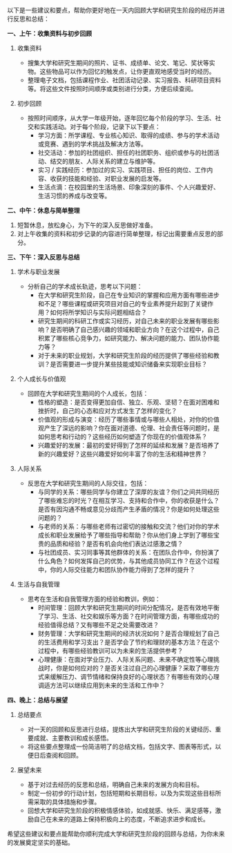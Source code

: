 以下是一些建议和要点，帮助你更好地在一天内回顾大学和研究生阶段的经历并进行反思和总结：

**一、上午：收集资料与初步回顾**

  1. 收集资料

     * 搜集大学和研究生期间的照片、证书、成绩单、论文、笔记、奖状等实物。这些物品可以作为回忆的触发点，让你更直观地感受当时的经历。
     * 整理电子文档，包括课程作业、社团活动记录、实习报告、科研项目资料等。将这些文件按照时间顺序或类别进行分类，方便后续查阅。

  2. 初步回顾

     * 按照时间顺序，从大学一年级开始，逐年回忆每个阶段的学习、生活、社交和实践活动。对于每个阶段，记录下以下要点：
       * 学习方面：所学课程、专业核心知识、取得的成绩、参与的学术活动或竞赛、遇到的学术挑战及解决方法等。
       * 社交活动：参加的社团组织、担任的社团职务、组织或参与的社团活动、结交的朋友、人际关系的建立与维护等。
       * 实习 / 实践经历：参加过的实习、实践项目、担任的岗位、工作内容、收获的技能和经验、对职业发展的启发等。
       * 生活点滴：在校园里的生活场景、印象深刻的事件、个人兴趣爱好、生活习惯的养成与改变等。

**二、中午：休息与简单整理**

  1. 短暂休息，放松身心，为下午的深入反思做好准备。
  2. 对上午收集的资料和初步记录的内容进行简单整理，标记出需要重点反思的部分。

**三、下午：深入反思与总结**

  1. 学术与职业发展

     * 分析自己的学术成长轨迹，思考以下问题：
       * 在大学和研究生阶段，自己在专业知识的掌握和应用方面有哪些进步和不足？哪些课程或研究项目对自己的专业素养提升起到了关键作用？如何将所学知识与实际问题相结合？
       * 研究生期间的科研工作或实习经历，对自己未来的职业发展有哪些影响？是否明确了自己感兴趣的领域和职业方向？在这个过程中，自己积累了哪些核心竞争力，如研究能力、解决问题的能力、团队协作能力等？
       * 对于未来的职业规划，大学和研究生阶段的经历提供了哪些经验和教训？是否需要进一步提升某些技能或知识储备来实现职业目标？

  2. 个人成长与价值观

     * 回顾在大学和研究生期间的个人成长，包括：
       * 性格的塑造：是否变得更加自信、独立、乐观、坚韧？在面对困难和挫折时，自己的心态和应对方式发生了怎样的变化？
       * 价值观的形成与演变：经历了哪些事情或与哪些人相处，对你的价值观产生了深远的影响？你在面对道德、伦理、社会责任等问题时，是如何思考和行动的？这些经历如何塑造了你现在的价值观体系？
       * 兴趣爱好的发展：最初的爱好得到了怎样的延续和发展？是否培养了新的兴趣爱好？这些兴趣爱好如何丰富了你的生活和精神世界？

  3. 人际关系

     * 反思在大学和研究生期间的人际交往，包括：
       * 与同学的关系：哪些同学与你建立了深厚的友谊？你们之间共同经历了哪些难忘的时光？在相互学习、支持和合作中，你的收获是什么？是否有因沟通不畅或意见分歧而产生矛盾的情况？你是如何处理这些问题的？
       * 与老师的关系：与哪些老师有过密切的接触和交流？他们对你的学术成长和职业发展给予了哪些指导和帮助？你从他们身上学到了哪些宝贵的品质和经验？是否有机会向他们表达过感激之情？
       * 与社团成员、实习同事等其他群体的关系：在团队合作中，你扮演了什么角色？如何发挥自己的优势，与其他成员协同工作？在这个过程中，你的人际交往能力和团队协作能力得到了怎样的提升？

  4. 生活与自我管理

     * 思考在生活和自我管理方面的经验和教训，例如：
       * 时间管理：回顾大学和研究生期间的时间分配情况，是否有效地平衡了学习、生活、社交和娱乐等方面？在时间管理方面，有哪些成功的经验值得总结？又有哪些不足之处需要改进？
       * 财务管理：大学和研究生期间的经济状况如何？是否合理规划了自己的生活费用和学习支出？是否学会了节约和理财的基本方法？在这个过程中，有哪些经验教训可以为未来的生活提供参考？
       * 心理健康：在面对学业压力、人际关系问题、未来不确定性等心理挑战时，你是如何应对的？是否关注过自己的心理健康？采取了哪些方式来缓解压力、调节情绪和保持良好的心理状态？有哪些有效的心理调适方法可以继续应用到未来的生活和工作中？

**四、晚上：总结与展望**

  1. 总结要点

     * 对一天的回顾和反思进行总结，提炼出大学和研究生阶段的关键经历、重要成就、主要教训和成长感悟。
     * 将这些要点整理成一份简洁明了的总结文档，包括文字、图表等形式，以便日后查阅和回顾。

  2. 展望未来

     * 基于对过去经历的反思和总结，明确自己未来的发展方向和目标。
     * 制定一份初步的行动计划，包括短期和长期目标，以及为实现这些目标所需采取的具体措施和步骤。
     * 回想大学和研究生阶段的积极情感体验，如成就感、快乐、满足感等，激励自己在未来的道路上保持积极向上的态度，不断追求进步和成长。

希望这些建议和要点能帮助你顺利完成大学和研究生阶段的回顾与总结，为你未来的发展奠定坚实的基础。
